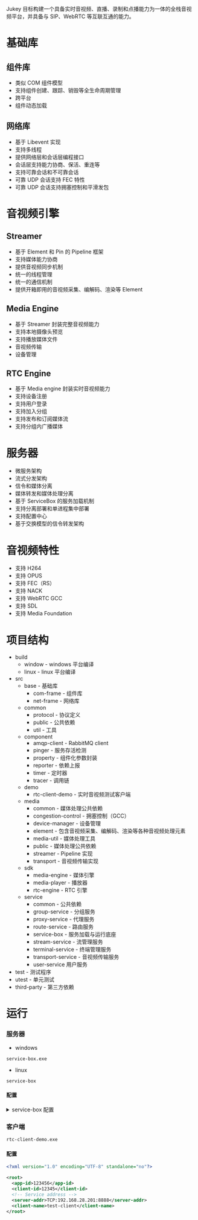 
Jukey 目标构建一个具备实时音视频、直播、录制和点播能力为一体的全栈音视频平台，并具备与 SIP、WebRTC 等互联互通的能力。

# 基础库

## 组件库
- 类似 COM 组件模型
- 支持组件创建、跟踪、销毁等全生命周期管理
- 跨平台
- 组件动态加载

## 网络库
- 基于 Libevent 实现
- 支持多线程
- 提供网络层和会话层编程接口
- 会话层支持能力协商、保活、重连等
- 支持可靠会话和不可靠会话
- 可靠 UDP 会话支持 FEC 特性
- 可靠 UDP 会话支持拥塞控制和平滑发包


# 音视频引擎

## Streamer
- 基于 Element 和 Pin 的 Pipeline 框架
- 支持媒体能力协商
- 提供音视频同步机制
- 统一的线程管理
- 统一的通信机制
- 提供开箱即用的音视频采集、编解码、渲染等 Element

## Media Engine
- 基于 Streamer 封装完整音视频能力
- 支持本地摄像头预览
- 支持播放媒体文件
- 音视频传输
- 设备管理

## RTC Engine
- 基于 Media engine 封装实时音视频能力
- 支持设备注册
- 支持用户登录
- 支持加入分组
- 支持发布和订阅媒体流
- 支持分组内广播媒体

# 服务器
- 微服务架构
- 流式分发架构
- 信令和媒体分离
- 媒体转发和媒体处理分离
- 基于 ServiceBox 的服务加载机制
- 支持分离部署和单进程集中部署
- 支持配置中心
- 基于交换模型的信令转发架构

# 音视频特性
- 支持 H264
- 支持 OPUS
- 支持 FEC（RS）
- 支持 NACK
- 支持 WebRTC GCC
- 支持 SDL
- 支持 Media Foundation

# 项目结构
- build
    - window - windows 平台编译
    - linux - linux 平台编译
- src
    - base - 基础库
        - com-frame - 组件库
        - net-frame - 网络库
    - common
        - protocol - 协议定义
        - public - 公共依赖
        - util - 工具
    - component
        - amqp-client - RabbitMQ client
        - pinger - 服务存活检测
        - property - 组件化参数封装
        - reporter - 依赖上报
        - timer - 定时器
        - tracer - 调用链
    - demo
        - rtc-client-demo - 实时音视频测试客户端
    - media
        - common - 媒体处理公共依赖
        - congestion-control - 拥塞控制（GCC）
        - device-manager - 设备管理
        - element - 包含音视频采集、编解码、渲染等各种音视频处理元素
        - media-util - 媒体处理工具
        - public - 媒体处理公共依赖
        - streamer - Pipeline 实现
        - transport - 音视频传输实现
    - sdk
        - media-engine - 媒体引擎
        - media-player - 播放器
        - rtc-engine - RTC 引擎
    - service
        - common - 公共依赖
        - group-service - 分组服务
        - proxy-service - 代理服务
        - route-service - 路由服务
        - service-box - 服务加载与运行底座
        - stream-service - 流管理服务
        - terminal-service - 终端管理服务
        - transport-service - 音视频传输服务
        - user-service 用户服务
- test - 测试程序
- utest - 单元测试
- third-party - 第三方依赖

# 运行
### 服务器
- windows

```
service-box.exe
```
- linux
```
service-box
```
#### 配置

<details>
<summary>service-box 配置</summary>

- component-path：组件路径，默认与可执行文件在相同路径。
- load-config-interval：配置中心相关，暂时不用关注。
- name：服务名称
- cid：服务的 CLASS ID，service-box 基于 cid 加载并启动服务组件。
- config：服务的配置文件，service-box 向服务组件传入指定配置文件

```yaml
# load components from
component-path: ./

# interval of loading loop while service configure files are not ready, in second
load-config-interval: 3

services:
  -
    name: route-service
    cid: cid-route-service
    config: ./service-config/route-service.yaml
  -
    name: proxy-service
    cid: cid-proxy-service
    config: ./service-config/proxy-service.yaml
  -
    name: user-service
    cid: cid-user-service
    config: ./service-config/user-service.yaml
  -
    name: group-service
    cid: cid-group-service
    config: ./service-config/group-service.yaml
  -
    name: stream-service
    cid: cid-stream-service
    config: ./service-config/stream-service.yaml
  -
    name: transport-service
    cid: cid-transport-service
    config: ./service-config/transport-service.yaml
  -
    name: terminal-service
    cid: cid-terminal-service
    config: ./service-config/terminal-service.yaml
```

</details>

### 客户端

```
rtc-client-demo.exe
```

#### 配置
```xml
<?xml version="1.0" encoding="UTF-8" standalone="no"?>

<root>
  <app-id>123456</app-id>
  <client-id>12345</client-id>
  <!-- Service address -->
  <server-addr>TCP:192.168.28.201:8888</server-addr>
  <client-name>test-client</client-name>
</root>

```